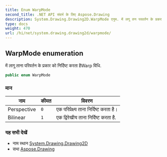 ```yaml
---
title: Enum WarpMode
second_title: .NET API संदर्भ के लिए Aspose.Drawing
description: System.Drawing.Drawing2D.WarpMode एनुम. में लगू तन परवर्तन के प्रकर क नर्दष्ट करत हैWarp वध.
type: docs
weight: 470
url: /hi/net/system.drawing.drawing2d/warpmode/
---
```

## WarpMode enumeration

में लागू ताना परिवर्तन के प्रकार को निर्दिष्ट करता हैWarp विधि.

```csharp
public enum WarpMode
```

### मान

| नाम | कीमत | विवरण |
| --- | --- | --- |
| Perspective | `0` | एक परिप्रेक्ष्य ताना निर्दिष्ट करता है। |
| Bilinear | `1` | एक द्विरेखीय ताना निर्दिष्ट करता है. |

### यह सभी देखें

* नाम स्थान [System.Drawing.Drawing2D](../../system.drawing.drawing2d/)
* सभा [Aspose.Drawing](../../)


